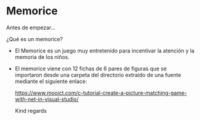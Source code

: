 # Memorice

Antes de empezar...

¿Qué es un memorice?

- El Memorice es un juego muy entretenido para incentivar la atención y la memoria de los niños.
- El memorice viene con 12 fichas de 6 pares de figuras que se importaron desde una carpeta del directorio extraído de una fuente mediante el siguiente enlace:

  https://www.mooict.com/c-tutorial-create-a-picture-matching-game-with-net-in-visual-studio/

  Kind regards
